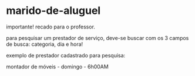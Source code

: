 # marido-de-aluguel

importante! recado para o professor.

para pesquisar um prestador de serviço, deve-se buscar com os 3 campos de busca: categoria, dia e hora!

exemplo de prestador cadastrado para pesquisa:

montador de móveis - domingo - 6h00AM
